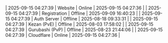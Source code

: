 | 2025-09-15 04:27:39 | Website | Online | 2025-09-15 04:27:36 |
| 2025-09-15 04:27:39 | Registration | Offline | 2025-09-09 16:40:23 |
| 2025-09-15 04:27:39 | Auth Server | Offline | 2025-08-18 09:33:31 |
| 2025-09-15 04:27:39 | Kezan (PvE) | Offline | 2025-08-03 17:58:02 |
| 2025-09-15 04:27:39 | Gurubashi (PvP) | Offline | 2025-08-23 21:44:06 |
| 2025-09-15 04:27:39 | Cloudflare | Online | 2025-09-15 04:27:36 |

